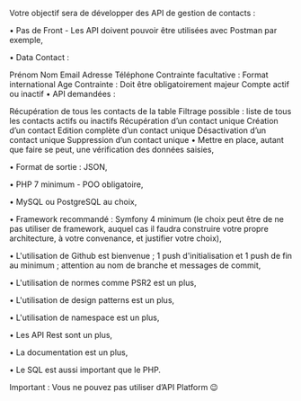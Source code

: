 Votre objectif sera de développer des API de gestion de contacts :

•                  Pas de Front - Les API doivent pouvoir être utilisées avec Postman par exemple,

•                  Data Contact :

Prénom
Nom
Email
Adresse
Téléphone
Contrainte facultative : Format international
Age
Contrainte : Doit être obligatoirement majeur
Compte actif ou inactif
•                  API demandées :

Récupération de tous les contacts de la table
Filtrage possible : liste de tous les contacts actifs ou inactifs
Récupération d’un contact unique
Création d’un contact
Edition complète d’un contact unique
Désactivation d’un contact unique
Suppression d’un contact unique
•                  Mettre en place, autant que faire se peut, une vérification des données saisies,

•                  Format de sortie : JSON,

•                  PHP 7 minimum - POO obligatoire,

•                  MySQL ou PostgreSQL au choix,

•                  Framework recommandé : Symfony 4 minimum (le choix peut être de ne pas utiliser de framework, auquel cas il faudra construire votre propre architecture, à votre convenance, et justifier votre choix),

•                  L'utilisation de Github est bienvenue ; 1 push d'initialisation et 1 push de fin au minimum ; attention au nom de branche et messages de commit,

•                  L'utilisation de normes comme PSR2 est un plus,

•                  L'utilisation de design patterns est un plus,

•                  L'utilisation de namespace est un plus,

•                  Les API Rest sont un plus,

•                  La documentation est un plus,

•                  Le SQL est aussi important que le PHP.

 

Important : Vous ne pouvez pas utiliser d’API Platform 😉